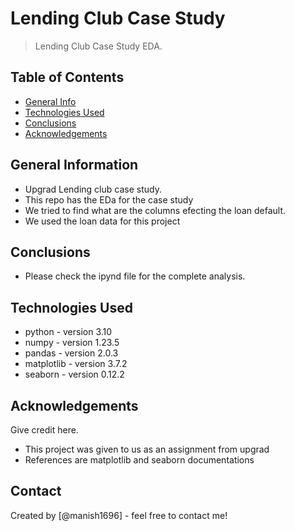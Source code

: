 # Lending Club Case Study
> Lending Club Case Study EDA.


## Table of Contents
* [General Info](#general-information)
* [Technologies Used](#technologies-used)
* [Conclusions](#conclusions)
* [Acknowledgements](#acknowledgements)

<!-- You can include any other section that is pertinent to your problem -->

## General Information
- Upgrad Lending club case study.
- This repo has the EDa for the case study
- We tried to find what are the columns efecting the loan default.
- We used the loan data for this project

<!-- You don't have to answer all the questions - just the ones relevant to your project. -->

## Conclusions
- Please check the ipynd file for the complete analysis.


<!-- You don't have to answer all the questions - just the ones relevant to your project. -->


## Technologies Used
- python - version 3.10
- numpy - version 1.23.5
- pandas - version 2.0.3
- matplotlib - version 3.7.2
- seaborn - version 0.12.2

<!-- As the libraries versions keep on changing, it is recommended to mention the version of library used in this project -->

## Acknowledgements
Give credit here.
- This project was given to us as an assignment from upgrad
- References are matplotlib and seaborn documentations



## Contact
Created by [@manish1696] - feel free to contact me!


<!-- Optional -->
<!-- ## License -->
<!-- This project is open source and available under the [... License](). -->

<!-- You don't have to include all sections - just the one's relevant to your project -->
